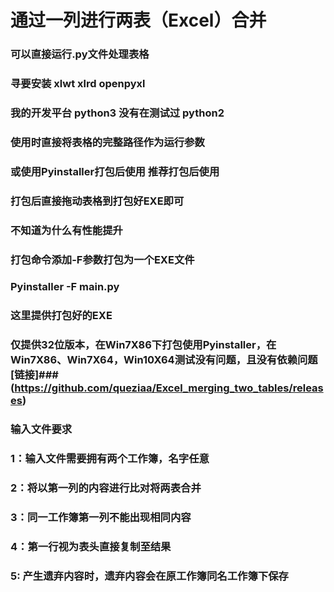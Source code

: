 # 通过一列进行两表（Excel）合并

### 可以直接运行.py文件处理表格
### 寻要安装 xlwt xlrd openpyxl
### 我的开发平台 python3 没有在测试过 python2
### 使用时直接将表格的完整路径作为运行参数

### 或使用Pyinstaller打包后使用 推荐打包后使用
### 打包后直接拖动表格到打包好EXE即可
### 不知道为什么有性能提升
### 打包命令添加-F参数打包为一个EXE文件
### Pyinstaller -F main.py

### 这里提供打包好的EXE
### 仅提供32位版本，在Win7X86下打包使用Pyinstaller，在Win7X86、Win7X64，Win10X64测试没有问题，且没有依赖问题[链接]### (https://github.com/queziaa/Excel_merging_two_tables/releases)

### 输入文件要求
### 1：输入文件需要拥有两个工作簿，名字任意
### 2：将以第一列的内容进行比对将两表合并
### 3：同一工作簿第一列不能出现相同内容
### 4：第一行视为表头直接复制至结果
### 5: 产生遗弃内容时，遗弃内容会在原工作簿同名工作簿下保存
